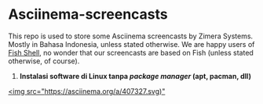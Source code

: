 # Asciinema-screencasts

This repo is used to store some Asciinema screencasts by Zimera Systems. Mostly in Bahasa Indonesia, unless stated otherwise. We are happy users of [Fish Shell](https://www.fishshell.com), no wonder that our screencasts are based on Fish (unless stated otherwise, of course).

1.  **Instalasi software di Linux tanpa *package manager* (apt, pacman, dll)**

[<img src="https://asciinema.org/a/407327.svg)"](https://asciinema.org/a/407327)
